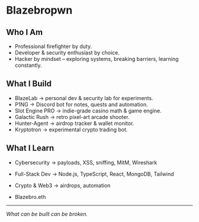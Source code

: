 # Blazebropwn

## Who I Am
- Professional firefighter by duty.  
- Developer & security enthusiast by choice.  
- Hacker by mindset – exploring systems, breaking barriers, learning constantly.  

## What I Build
- BlazeLab → personal dev & security lab for experiments.  
- P1NG → Discord bot for notes, quests and automation.  
- Slot Engine PRO → indie-grade casino math & game engine.  
- Galactic Rush → retro pixel-art arcade shooter.  
- Hunter-Agent → airdrop tracker & wallet monitor.  
- Kryptotron → experimental crypto trading bot.  

## What I Learn
- Cybersecurity → payloads, XSS, sniffing, MitM, Wireshark  
- Full-Stack Dev → Node.js, TypeScript, React, MongoDB, Tailwind  
- Crypto & Web3 → airdrops, automation  

- Blazebro.eth  

---

*What can be built can be broken.*
